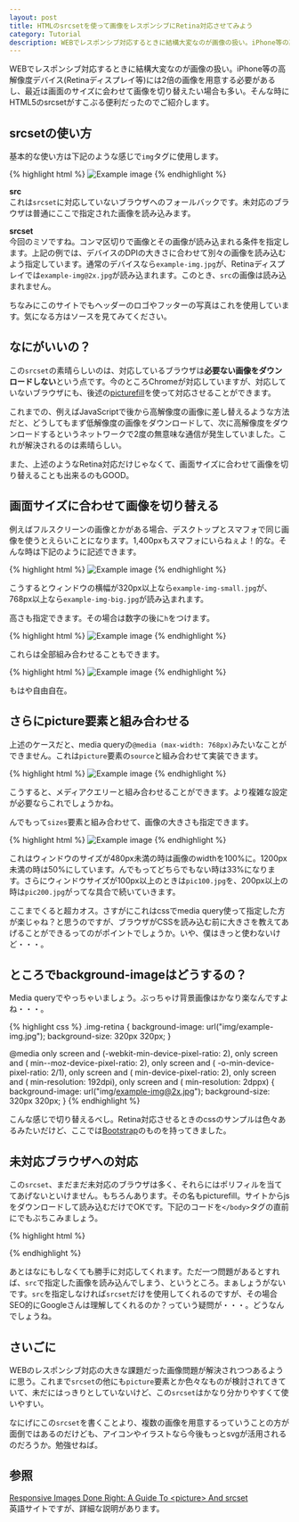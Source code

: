 ```yaml
---
layout: post
title: HTMLのsrcsetを使って画像をレスポンシブにRetina対応させてみよう
category: Tutorial
description: WEBでレスポンシブ対応するときに結構大変なのが画像の扱い。iPhone等の高解像度デバイス(Retinaディスプレイ等)には2倍の画像を用意する必要があるし、最近は画面のサイズに会わせて画像を切り替えたい場合も多い。そんな時にHTML5のsrcsetがすこぶる便利だったのでご紹介します。
---
```

WEBでレスポンシブ対応するときに結構大変なのが画像の扱い。iPhone等の高解像度デバイス(Retinaディスプレイ等)には2倍の画像を用意する必要があるし、最近は画面のサイズに会わせて画像を切り替えたい場合も多い。そんな時にHTML5のsrcsetがすこぶる便利だったのでご紹介します。

## srcsetの使い方

基本的な使い方は下記のような感じで`img`タグに使用します。

{% highlight html %}
<img src="img/example-img.jpg"
     srcset="img/example-img.jpg 1x,
             img/example-img@2x.jpg 2x"
     alt="Example image">
{% endhighlight %}

**src**<br>
これは`srcset`に対応していないブラウザへのフォールバックです。未対応のブラウザは普通にここで指定された画像を読み込みます。

**srcset**<br>
今回のミソですね。コンマ区切りで画像とその画像が読み込まれる条件を指定します。上記の例では、デバイスのDPIの大きさに合わせて別々の画像を読み込むよう指定しています。通常のデバイスなら`example-img.jpg`が、Retinaディスプレイでは`example-img@2x.jpg`が読み込まれます。このとき、`src`の画像は読み込まれません。

ちなみにこのサイトでもヘッダーのロゴやフッターの写真はこれを使用しています。気になる方はソースを見てみてください。

## なにがいいの？

この`srcset`の素晴らしいのは、対応しているブラウザは**必要ない画像をダウンロードしない**という点です。今のところChromeが対応していますが、対応していないブラウザにも、後述の[picturefill](http://scottjehl.github.io/picturefill/)を使って対応させることができます。

これまでの、例えばJavaScriptで後から高解像度の画像に差し替えるような方法だと、どうしてもまず低解像度の画像をダウンロードして、次に高解像度をダウンロードするというネットワークで2度の無意味な通信が発生していました。これが解決されるのは素晴らしい。

また、上述のようなRetina対応だけじゃなくて、画面サイズに合わせて画像を切り替えることも出来るのもGOOD。

## 画面サイズに合わせて画像を切り替える

例えばフルスクリーンの画像とかがある場合、デスクトップとスマフォで同じ画像を使うとえらいことになります。1,400pxもスマフォにいらねぇよ！的な。そんな時は下記のように記述できます。

{% highlight html %}
<img src="img/example-img.jpg"
     srcset="img/example-img-small.jpg 320w,
             img/example-img-big.jpg 768w"
     alt="Example image">
{% endhighlight %}

こうするとウィンドウの横幅が320px以上なら`example-img-small.jpg`が、768px以上なら`example-img-big.jpg`が読み込まれます。

高さも指定できます。その場合は数字の後に`h`をつけます。

{% highlight html %}
<img src="img/example-img.jpg"
     srcset="img/example-img-small.jpg 568h,
             img/example-img-big.jpg 1024h"
     alt="Example image">
{% endhighlight %}

これらは全部組み合わせることもできます。

{% highlight html %}
<img src="img/example-img.jpg" 
     srcset="img/example-img-small.jpg 320w 568h 1x,
             img/example-img-small@2x.jpg 320w 568h 2x,
             img/example-img-big.jpg 768w 1024h 1x,
             img/example-img-big@2x.jpg 768w 1024h 2x"
     alt="Example image">
{% endhighlight %}

もはや自由自在。

## さらにpicture要素と組み合わせる

上述のケースだと、media queryの`@media (max-width: 768px)`みたいなことができません。これは`picture`要素の`source`と組み合わせて実装できます。

{% highlight html %}
<picture>
  <source media="(max-width: 480px)" srcset="small.jpg">
  <source media="(max-width: 1200px)" srcset="big.jpg">
  <img src="small.jpg" alt="Example image">
</picture>
{% endhighlight %}

こうすると、メディアクエリーと組み合わせることができます。より複雑な設定が必要ならこれでしょうかね。

んでもって`sizes`要素と組み合わせて、画像の大きさも指定できます。

{% highlight html %}
<picture>
  <source sizes="(max-width: 480px) 100vw,
                 (max-width: 1200px) 50vw,
                 33.3vw"
          srcset="pic100.jpg 100w,
                  pic200.jpg 200w,
                  pic400.jpg 400w,
                  pic800.jpg 800w,
                  pic1600.jpg 1600w,
                  pic3200.jpg 3200w">
  <img src="pic400.jpg" alt="Example image">
</picture>
{% endhighlight %}

これはウィンドウのサイズが480px未満の時は画像のwidthを100%に。1200px未満の時は50%にしています。んでもってどちらでもない時は33%になります。さらにウィンドウサイズが100px以上のときは`pic100.jpg`を、200px以上の時は`pic200.jpg`がってな具合で続いていきます。

ここまでくると超カオス。さすがにこれはcssでmedia query使って指定した方が楽じゃね？と思うのですが、ブラウザがCSSを読み込む前に大きさを教えてあげることができるってのがポイントでしょうか。いや、僕はきっと使わないけど・・・。

## ところでbackground-imageはどうするの？

Media queryでやっちゃいましょう。ぶっちゃけ背景画像はかなり楽なんですよね・・・。

{% highlight css %}
.img-retina {
  background-image: url("img/example-img.jpg");
  background-size: 320px 320px;
}

@media only screen and (-webkit-min-device-pixel-ratio: 2),
       only screen and (   min--moz-device-pixel-ratio: 2),
       only screen and (     -o-min-device-pixel-ratio: 2/1),
       only screen and (        min-device-pixel-ratio: 2),
       only screen and (                min-resolution: 192dpi),
       only screen and (                min-resolution: 2dppx) {
    background-image: url("img/example-img@2x.jpg");
    background-size: 320px 320px;
}
{% endhighlight %}

こんな感じで切り替えるべし。Retina対応させるときのcssのサンプルは色々あるみたいだけど、ここでは[Bootstrap](http://getbootstrap.com)のものを持ってきました。

## 未対応ブラウザへの対応

この`srcset`、まだまだ未対応のブラウザは多く、それらにはポリフィルを当ててあげないといけません。もちろんあります。その名もpicturefill。サイトからjsをダウンロードして読み込むだけでOKです。下記のコードを`</body>`タグの直前にでもぶちこみましょう。

{% highlight html %}
<script src=“js/picturefill.js”></script>
{% endhighlight %}

あとはなにもしなくても勝手に対応してくれます。ただ一つ問題があるとすれば、`src`で指定した画像を読み込んでしまう、というところ。まぁしょうがないです。`src`を指定しなければ`srcset`だけを使用してくれるのですが、その場合SEO的にGoogleさんは理解してくれるのか？っていう疑問が・・・。どうなんでしょうね。

## さいごに

WEBのレスポンシブ対応の大きな課題だった画像問題が解決されつつあるように思う。これまで`srcset`の他にも`picture`要素とか色々なものが検討されてきていて、未だにはっきりとしていないけど、この`srcset`はかなり分かりやすくて使いやすい。

なにげにこの`srcset`を書くことより、複数の画像を用意するっていうことの方が面倒ではあるのだけども、アイコンやイラストなら今後もっとsvgが活用されるのだろうか。勉強せねば。

## 参照

[Responsive Images Done Right: A Guide To &lt;picture&gt; And srcset](http://www.smashingmagazine.com/2014/05/14/responsive-images-done-right-guide-picture-srcset/)<br>
英語サイトですが、詳細な説明があります。
